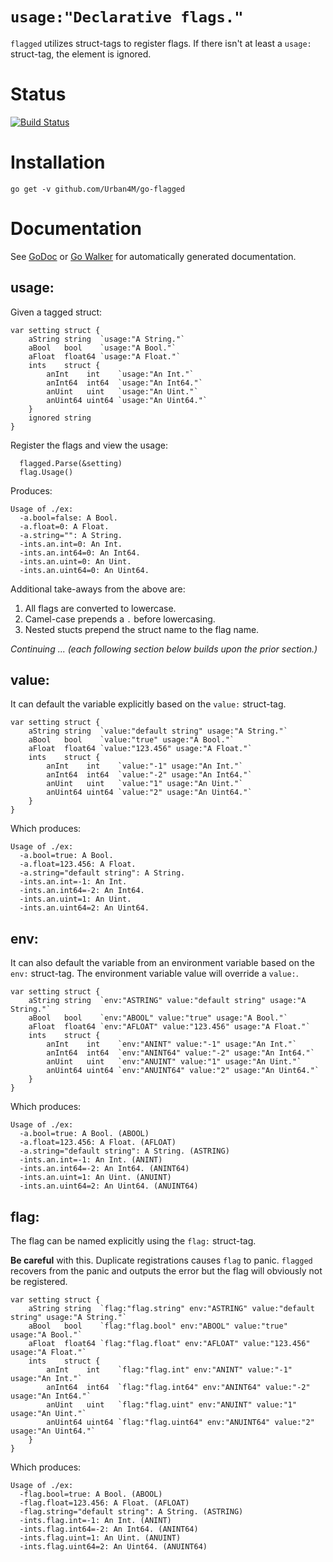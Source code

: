 # `usage:"Declarative flags."`

`flagged` utilizes struct-tags to register flags. If there isn't at least a `usage:` struct-tag, the element is ignored.

# Status

[![Build Status](https://travis-ci.org/Urban4M/go-flagged.png?branch=master)](https://travis-ci.org/Urban4M/go-flagged)


# Installation

```
go get -v github.com/Urban4M/go-flagged
```


# Documentation

See [GoDoc](http://godoc.org/github.com/Urban4M/go-flagged) or [Go Walker](http://gowalker.org/github.com/Urban4M/go-flagged) for automatically generated documentation.


## usage:

Given a tagged struct:

	var setting struct {
		aString string  `usage:"A String."`
		aBool   bool    `usage:"A Bool."`
		aFloat  float64 `usage:"A Float."`
		ints    struct {
			anInt    int    `usage:"An Int."`
			anInt64  int64  `usage:"An Int64."`
			anUint   uint   `usage:"An Uint."`
			anUint64 uint64 `usage:"An Uint64."`
		}
		ignored string
	}

Register the flags and view the usage:

	  flagged.Parse(&setting)
	  flag.Usage()

Produces:

	Usage of ./ex:
	  -a.bool=false: A Bool.
	  -a.float=0: A Float.
	  -a.string="": A String.
	  -ints.an.int=0: An Int.
	  -ints.an.int64=0: An Int64.
	  -ints.an.uint=0: An Uint.
	  -ints.an.uint64=0: An Uint64.

Additional take-aways from the above are:

1. All flags are converted to lowercase.
1. Camel-case prepends a `.` before lowercasing.
1. Nested stucts prepend the struct name to the flag name.

_Continuing ... (each following section below builds upon the prior section.)_

## value:

It can default the variable explicitly based on the `value:` struct-tag.

	var setting struct {
		aString string  `value:"default string" usage:"A String."`
		aBool   bool    `value:"true" usage:"A Bool."`
		aFloat  float64 `value:"123.456" usage:"A Float."`
		ints    struct {
			anInt    int    `value:"-1" usage:"An Int."`
			anInt64  int64  `value:"-2" usage:"An Int64."`
			anUint   uint   `value:"1" usage:"An Uint."`
			anUint64 uint64 `value:"2" usage:"An Uint64."`
		}
	}

Which produces:

	Usage of ./ex:
	  -a.bool=true: A Bool.
	  -a.float=123.456: A Float.
	  -a.string="default string": A String.
	  -ints.an.int=-1: An Int.
	  -ints.an.int64=-2: An Int64.
	  -ints.an.uint=1: An Uint.
	  -ints.an.uint64=2: An Uint64.

## env:

It can also default the variable from an environment variable based on the `env:` struct-tag. The environment variable value will override a `value:`.

	var setting struct {
		aString string  `env:"ASTRING" value:"default string" usage:"A String."`
		aBool   bool    `env:"ABOOL" value:"true" usage:"A Bool."`
		aFloat  float64 `env:"AFLOAT" value:"123.456" usage:"A Float."`
		ints    struct {
			anInt    int    `env:"ANINT" value:"-1" usage:"An Int."`
			anInt64  int64  `env:"ANINT64" value:"-2" usage:"An Int64."`
			anUint   uint   `env:"ANUINT" value:"1" usage:"An Uint."`
			anUint64 uint64 `env:"ANUINT64" value:"2" usage:"An Uint64."`
		}
	}

Which produces:

	Usage of ./ex:
	  -a.bool=true: A Bool. (ABOOL)
	  -a.float=123.456: A Float. (AFLOAT)
	  -a.string="default string": A String. (ASTRING)
	  -ints.an.int=-1: An Int. (ANINT)
	  -ints.an.int64=-2: An Int64. (ANINT64)
	  -ints.an.uint=1: An Uint. (ANUINT)
	  -ints.an.uint64=2: An Uint64. (ANUINT64)

## flag:

The flag can be named explicitly using the `flag:` struct-tag.

**Be careful** with this. Duplicate registrations causes `flag` to panic. `flagged` recovers from the panic and outputs the error but the flag will obviously not be registered.

	var setting struct {
		aString string  `flag:"flag.string" env:"ASTRING" value:"default string" usage:"A String."`
		aBool   bool    `flag:"flag.bool" env:"ABOOL" value:"true" usage:"A Bool."`
		aFloat  float64 `flag:"flag.float" env:"AFLOAT" value:"123.456" usage:"A Float."`
		ints    struct {
			anInt    int    `flag:"flag.int" env:"ANINT" value:"-1" usage:"An Int."`
			anInt64  int64  `flag:"flag.int64" env:"ANINT64" value:"-2" usage:"An Int64."`
			anUint   uint   `flag:"flag.uint" env:"ANUINT" value:"1" usage:"An Uint."`
			anUint64 uint64 `flag:"flag.uint64" env:"ANUINT64" value:"2" usage:"An Uint64."`
		}
	}

Which produces:

	Usage of ./ex:
	  -flag.bool=true: A Bool. (ABOOL)
	  -flag.float=123.456: A Float. (AFLOAT)
	  -flag.string="default string": A String. (ASTRING)
	  -ints.flag.int=-1: An Int. (ANINT)
	  -ints.flag.int64=-2: An Int64. (ANINT64)
	  -ints.flag.uint=1: An Uint. (ANUINT)
	  -ints.flag.uint64=2: An Uint64. (ANUINT64)
